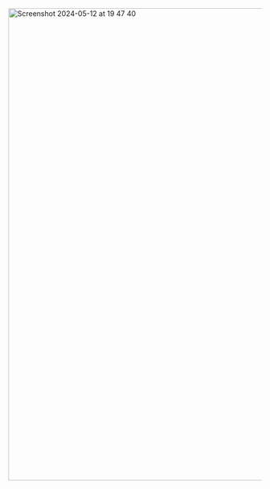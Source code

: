 <img width="941" alt="Screenshot 2024-05-12 at 19 47 40" src="https://github.com/Hooomz/RPS/assets/70434748/e8641212-b7f0-4c57-b0ce-8651a176616e">
